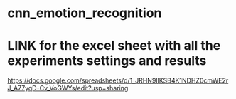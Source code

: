 # cnn_emotion_recognition
# LINK for the excel sheet with all the experiments settings and results
https://docs.google.com/spreadsheets/d/1_JRHN9IlKSB4K1NDHZ0cmWE2rJ_A77yqD-Cv_VoGWYs/edit?usp=sharing

